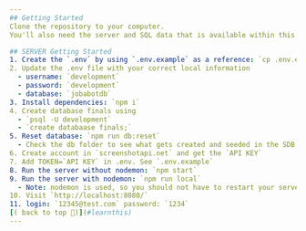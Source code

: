 ```yaml
---
## Getting Started
Clone the repository to your computer.
You'll also need the server and SQL data that is available within this same github repository.

## SERVER Getting Started
1. Create the `.env` by using `.env.example` as a reference: `cp .env.example .env`
2. Update the .env file with your correct local information
  - username: `development`
  - password: `development`
  - database: `jobabotdb`
3. Install dependencies: `npm i`
4. Create database finals using
  - `psql -U development`
  - `create databaase finals;`
5. Reset database: `npm run db:reset`
  - Check the db folder to see what gets created and seeded in the SDB
6. Create account in `screenshotapi.net` and get the `API KEY`
7. Add TOKEN=`API KEY` in .env. See `.env.example`
8. Run the server without nodemon: `npm start`
9. Run the server with nodemon: `npm run local`
  - Note: nodemon is used, so you should not have to restart your server
10. Visit `http://localhost:8080/`
11. login: `12345@test.com` password: `1234`
[( back to top 🔺)](#learnthis)
---
```

